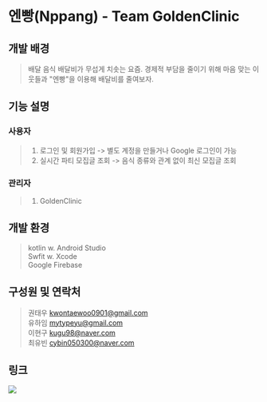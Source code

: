# 엔빵(Nppang) - Team GoldenClinic

## 개발 배경
 > 배달 음식 배달비가 무섭게 치솟는 요즘. 경제적 부담을 줄이기 위해 마음 맞는 이웃들과 "엔빵"을 이용해 배달비를 줄여보자. 
 
## 기능 설명
  ### 사용자
   > 1. 로그인 및 회원가입 -> 별도 계정을 만들거나 Google 로그인이 가능
   > 2. 실시간 파티 모집글 조회 -> 음식 종류와 관계 없이 최신 모집글 조회
  ### 관리자
   > 1. GoldenClinic
   
 ## 개발 환경
  > kotlin w. Android Studio <br>
  > Swfit w. Xcode <br>
  > Google Firebase <br>

## 구성원 및 연락처
> 권태우 kwontaewoo0901@gmail.com  
> 유하임 mytypeyu@gmail.com  
> 이현구 kugu98@naver.com  
> 최유빈 cybin050300@naver.com  

## 링크
<a href="https://trello.com/2022goldenclinic"><img src="https://img.shields.io/badge/Trello-FF6A6A?style=flat-square&logo=Trello&logoColor=white&link=https://trello.com/b/DmO8LTNt/%EC%84%B8%ED%83%81%EA%B8%B0-%EC%95%B1-%EC%8A%A4%ED%81%AC%EB%9F%BC-%ED%94%84%EB%A0%88%EC%9E%84%EC%9B%8C%ED%81%AC"/></a>
